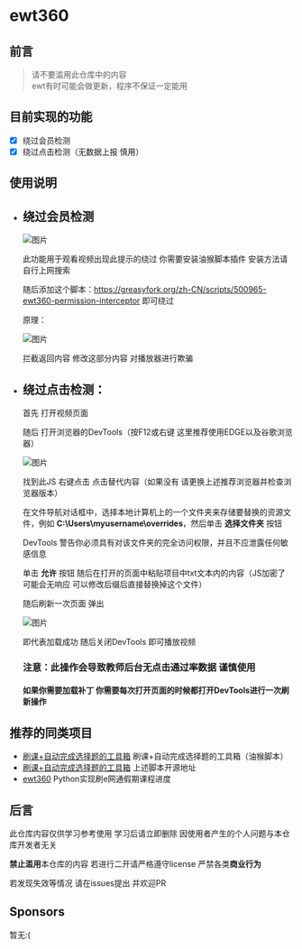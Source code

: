 # ewt360

## 前言
> 请不要滥用此仓库中的内容  
> ewt有时可能会做更新，程序不保证一定能用  

## 目前实现的功能

- [x] 绕过会员检测
- [x] 绕过点击检测（无数据上报 慎用）

## 使用说明

 - ## 绕过会员检测

   ![图片](https://github.com/user-attachments/assets/da92d66a-a441-4d61-ac57-33b448fae0af)

   此功能用于观看视频出现此提示的绕过 你需要安装油猴脚本插件 安装方法请自行上网搜索

   随后添加这个脚本：https://greasyfork.org/zh-CN/scripts/500965-ewt360-permission-interceptor 即可绕过

   原理：

   ![图片](https://github.com/user-attachments/assets/008bc04e-5118-4633-99e6-b48f9be353b1)

   拦截返回内容 修改这部分内容 对播放器进行欺骗

 - ## 绕过点击检测：

   首先 打开视频页面
   
   随后 打开浏览器的DevTools（按F12或右键 这里推荐使用EDGE以及谷歌浏览器）
   
   ![图片](https://github.com/user-attachments/assets/25b47c75-28cd-47c0-8a61-aa2c664db7fb)
   
   找到此JS 右键点击 点击替代内容（如果没有 请更换上述推荐浏览器并检查浏览器版本）
   
   在文件导航对话框中，选择本地计算机上的一个文件夹来存储要替换的资源文件，例如 **C:\Users\myusername\overrides**，然后单击 **选择文件夹** 按钮

   DevTools 警告你必须具有对该文件夹的完全访问权限，并且不应泄露任何敏感信息

   单击 **允许** 按钮 随后在打开的页面中粘贴项目中txt文本内的内容（JS加密了 可能会无响应 可以修改后缀后直接替换掉这个文件）

   随后刷新一次页面 弹出

   ![图片](https://github.com/user-attachments/assets/3e33bf66-4f97-404d-a578-be8f88eb9002)

   即代表加载成功 随后关闭DevTools 即可播放视频

   ### 注意：此操作会导致教师后台无点击通过率数据 谨慎使用

   #### 如果你需要加载补丁 你需要每次打开页面的时候都打开DevTools进行一次刷新操作

## 推荐的同类项目

- [刷课+自动完成选择题的工具箱](https://greasyfork.org/zh-CN/scripts/471375-ewt-ewt-e%E7%BD%91%E9%80%9A-%E5%88%B7%E8%AF%BE-%E8%87%AA%E5%8A%A8%E5%AE%8C%E6%88%90%E9%80%89%E6%8B%A9%E9%A2%98%E7%9A%84%E5%B7%A5%E5%85%B7%E7%AE%B1) 刷课+自动完成选择题的工具箱（油猴脚本）
- [刷课+自动完成选择题的工具箱](https://github.com/SudoSuBash/EWT-Killer-Box) 上述脚本开源地址  
- [ewt360](https://github.com/landuoguo/ewt360) Python实现刷e网通假期课程进度

## 后言

此仓库内容仅供学习参考使用 学习后请立即删除 因使用者产生的个人问题与本仓库开发者无关

**禁止滥用**本仓库的内容 若进行二开请严格遵守license 严禁各类**商业行为**

若发现失效等情况 请在issues提出 并欢迎PR

## Sponsors

暂无:(

